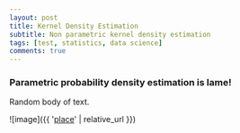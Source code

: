 ```yaml
---
layout: post
title: Kernel Density Estimation
subtitle: Non parametric kernel density estimation
tags: [test, statistics, data science]
comments: true
---
```


### Parametric probability density estimation is lame!

Random body of text.

![image]({{ '[place]' | relative_url }})

[place]: /assets/img/Data_Folder/Comparison_of_1D_histogram_and_KDE.png